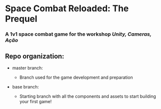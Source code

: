 # Space Combat Reloaded: The Prequel

### A 1v1 space combat game for the workshop _Unity, Cameras, Ação_

## Repo organization:

* master branch:

  * Branch used for the game development and preparation

* base branch:

  * Starting branch with all the components and assets to start building your first game!